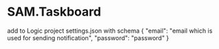 # SAM.Taskboard

add to Logic project
settings.json with schema
{
    "email": "email which is used for sending notification",
    "password":  "password"
}
